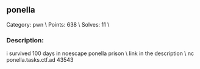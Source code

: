 ## ponella
Category: pwn \\
Points: 638 \\
Solves: 11 \\


### Description:
i survived 100 days in noescape ponella prison \\
link in the description \\
nc ponella.tasks.ctf.ad 43543
